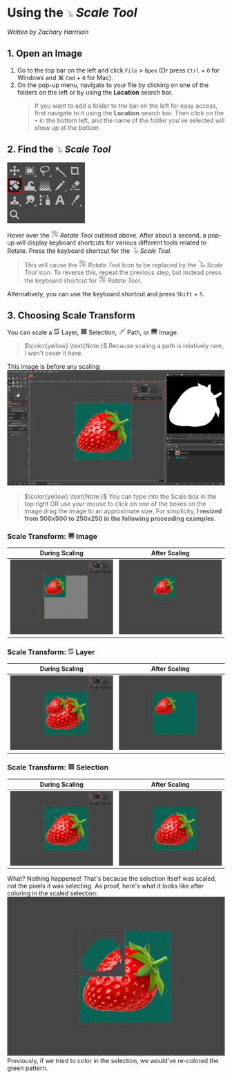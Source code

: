 # Using the ![ScaleTool.PNG](../images/ScaleTool.PNG) *Scale Tool*
*Written by Zachary Harrison*

## 1. Open an Image

1. Go to the top bar on the left and click `File` > `Open` (Or press `Ctrl` + `O` for Windows and ⌘ `Cmd` + `O` for Mac). 
2. On the pop-up menu, navigate to your file by clicking on one of the folders on the left or by using the **Location** search bar.
    > If you want to add a folder to the bar on the left for easy access, first navigate to it using the **Location** search bar. Then click on the `+` in the bottom left, and the name of the folder you've selected will show up at the bottom.

## 2. Find the ![ScaleTool.PNG](../images/ScaleTool.PNG) *Scale Tool*

![FindingScaleTool.png](../images/FindingScaleTool.png)

Hover over the ![RotateTool.PNG](../images/RotateTool.PNG) *Rotate Tool* outlined above. After about a second, a pop-up will display keyboard shortcuts for various different tools related to Rotate. Press the keyboard shortcut for the ![ScaleTool.PNG](../images/ScaleTool.PNG) *Scale Tool*.
> This will cause the ![RotateTool.PNG](../images/RotateTool.PNG) *Rotate Tool* Icon to be replaced by the ![ScaleTool.PNG](../images/ScaleTool.PNG) *Scale Tool* icon. To reverse this, repeat the previous step, but instead press the keyboard shortcut for ![RotateTool.PNG](../images/RotateTool.PNG) *Rotate Tool*.

Alternatively, you can use the keyboard shortcut and press `Shift` + `S`.

## 3. Choosing Scale Transform

You can scale a ![TransformLayer.png](../images/TransformLayer.png) Layer, ![TransformSelection.png](../images/TransformSelection.png) Selection, ![TransformPath.png](../images/TransformPath.png) Path, or ![TransformImage.png](../images/TransformImage.png) Image. 
> $\color{yellow} \text{Note:}$ Because scaling a path is relatively rare, I won't cover it here. 

This image is before any scaling:
<br /> ![ScaleToolBeforeScaling.PNG](../images/ScaleToolBeforeScaling.PNG)

> $\color{yellow} \text{Note:}$ You can type into the Scale box in the top right OR use your mouse to click on one of the boxes on the image drag the image to an approximate size. For simplicity, **I resized from 500x500 to 250x250 in the following proceeding examples**.

### Scale Transform: ![TransformImage.png](../images/TransformImage.png) **Image**

| During Scaling | After Scaling |
|:---:|:---:|
| ![ScaleToolDuringScalingImage.PNG](../images/ScaleToolDuringScalingImage.PNG) | ![ScaleToolAfterScalingImage.PNG](../images/ScaleToolAfterScalingImage.PNG) |

### Scale Transform: ![TransformLayer.png](../images/TransformLayer.png) **Layer**

| During Scaling | After Scaling |
|:---:|:---:|
| ![ScaleToolDuringScalingLayer.PNG](../images/ScaleToolDuringScalingLayer.PNG) | ![ScaleToolAfterScalingLayer.PNG](../images/ScaleToolAfterScalingLayer.PNG) |

### Scale Transform: ![TransformSelection.png](../images/TransformSelection.png) **Selection**

| During Scaling | After Scaling |
|:---:|:---:|
| ![ScaleToolDuringScalingSelection.PNG](../images/ScaleToolDuringScalingSelection.PNG) | ![ScaleToolAfterScalingSelection.PNG](../images/ScaleToolAfterScalingSelection.PNG) |


What? Nothing happened! That's because the selection itself was scaled, not the pixels it was selecting. As proof, here's what it looks like after coloring in the scaled selection:
<br /> ![ScaleToolProof.PNG](../images/ScaleToolProof.PNG)
<br /> Previously, if we tried to color in the selection, we would've re-colored the green pattern.
